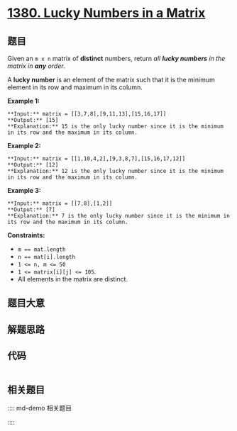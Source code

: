 # [1380. Lucky Numbers in a Matrix](https://leetcode.com/problems/lucky-numbers-in-a-matrix)

## 题目

Given an `m x n` matrix of **distinct** numbers, return _all **lucky numbers**
in the matrix in **any** order_.

A **lucky number** is an element of the matrix such that it is the minimum
element in its row and maximum in its column.



**Example 1:**

    
    
    **Input:** matrix = [[3,7,8],[9,11,13],[15,16,17]]
    **Output:** [15]
    **Explanation:** 15 is the only lucky number since it is the minimum in its row and the maximum in its column.
    

**Example 2:**

    
    
    **Input:** matrix = [[1,10,4,2],[9,3,8,7],[15,16,17,12]]
    **Output:** [12]
    **Explanation:** 12 is the only lucky number since it is the minimum in its row and the maximum in its column.
    

**Example 3:**

    
    
    **Input:** matrix = [[7,8],[1,2]]
    **Output:** [7]
    **Explanation:** 7 is the only lucky number since it is the minimum in its row and the maximum in its column.
    



**Constraints:**

  * `m == mat.length`
  * `n == mat[i].length`
  * `1 <= n, m <= 50`
  * `1 <= matrix[i][j] <= 105`.
  * All elements in the matrix are distinct.


## 题目大意

## 解题思路

## 代码

```javascript

```

## 相关题目

:::: md-demo 相关题目

::::
